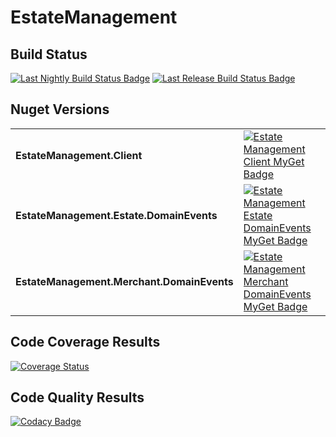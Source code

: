 # EstateManagement 

## Build Status

[![Last Nightly Build Status Badge](https://github.com/TransactionProcessing/EstateManagement/workflows/Nightly%20Build/badge.svg)](https://github.com/TransactionProcessing/EstateManagement/workflows/Nightly%20Build/badge.svg)
[![Last Release Build Status Badge](https://github.com/TransactionProcessing/EstateManagement/workflows/Release/badge.svg)](https://github.com/TransactionProcessing/EstateManagement/workflows/Release/badge.svg)

## Nuget Versions
|||
| --- | --- |
| **EstateManagement.Client** | [![Estate Management Client MyGet Badge](https://buildstats.info/myget/transactionprocessing/EstateManagement.Client)](https://buildstats.info/myget/transactionprocessing/EstateManagement.Client) |
| **EstateManagement.Estate.DomainEvents** | [![Estate Management Estate DomainEvents MyGet Badge](https://buildstats.info/myget/transactionprocessing/EstateManagement.Estate.DomainEvents)](https://buildstats.info/myget/transactionprocessing/EstateManagement.Estate.DomainEvents) |
| **EstateManagement.Merchant.DomainEvents** | [![Estate Management Merchant DomainEvents MyGet Badge](https://buildstats.info/myget/transactionprocessing/EstateManagement.Merchant.DomainEvents)](https://buildstats.info/myget/transactionprocessing/EstateManagement.Merchant.DomainEvents) |

## Code Coverage Results

[![Coverage Status](https://coveralls.io/repos/github/StuartFerguson/EstateManagement/badge.svg)](https://coveralls.io/github/StuartFerguson/EstateManagement)

## Code Quality Results

[![Codacy Badge](https://api.codacy.com/project/badge/Grade/5bcb33c3c68e473193a872f0d3375f61)](https://www.codacy.com/manual/stuart_ferguson1/EstateManagement?utm_source=github.com&amp;utm_medium=referral&amp;utm_content=TransactionProcessing/EstateManagement&amp;utm_campaign=Badge_Grade)
